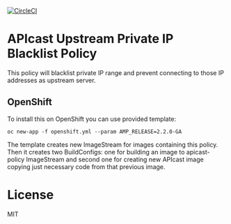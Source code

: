 [![CircleCI](https://circleci.com/gh/3scale/apicast-private-ip-blacklist-policy.svg?style=svg)](https://circleci.com/gh/3scale/apicast-private-ip-blacklist-policy)

# APIcast Upstream Private IP Blacklist Policy

This policy will blacklist private IP range and prevent connecting to
those IP addresses as upstream server.


## OpenShift

To install this on OpenShift you can use provided template:

```shell
oc new-app -f openshift.yml --param AMP_RELEASE=2.2.0-GA
```

The template creates new ImageStream for images containing this policy.
Then it creates two BuildConfigs: one for building an image to apicast-policy ImageStream
and second one for creating new APIcast image copying just necessary code from that previous image.


# License

MIT
